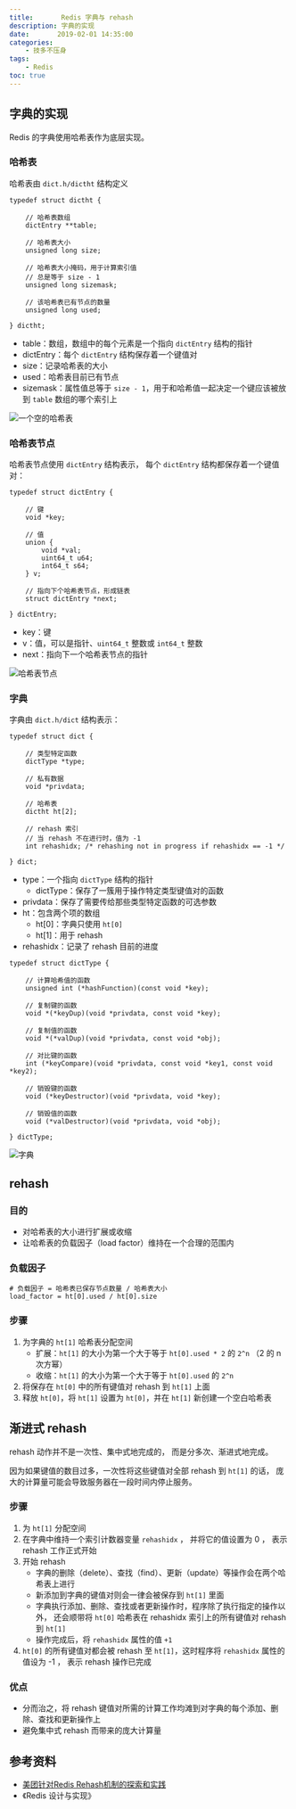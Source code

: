 ```yaml
---
title:       Redis 字典与 rehash
description: 字典的实现
date:       2019-02-01 14:35:00
categories:
    - 技多不压身
tags:
    - Redis
toc: true
---
```


## 字典的实现

Redis 的字典使用哈希表作为底层实现。

### 哈希表

哈希表由 `dict.h/dictht` 结构定义

```
typedef struct dictht {

    // 哈希表数组
    dictEntry **table;

    // 哈希表大小
    unsigned long size;

    // 哈希表大小掩码，用于计算索引值
    // 总是等于 size - 1
    unsigned long sizemask;

    // 该哈希表已有节点的数量
    unsigned long used;

} dictht;
```

- table：数组，数组中的每个元素是一个指向 `dictEntry` 结构的指针
- dictEntry：每个 `dictEntry` 结构保存着一个键值对
- size：记录哈希表的大小
- used：哈希表目前已有节点
- sizemask：属性值总等于 `size - 1`，用于和哈希值一起决定一个键应该被放到 `table` 数组的哪个索引上

![一个空的哈希表](/img/in-post/redis/empty-hash-table.png)

### 哈希表节点

哈希表节点使用 `dictEntry` 结构表示， 每个 `dictEntry` 结构都保存着一个键值对：

```
typedef struct dictEntry {

    // 键
    void *key;

    // 值
    union {
        void *val;
        uint64_t u64;
        int64_t s64;
    } v;

    // 指向下个哈希表节点，形成链表
    struct dictEntry *next;

} dictEntry;
```

- key：键
- v：值，可以是指针、`uint64_t` 整数或 `int64_t` 整数
- next：指向下一个哈希表节点的指针

![哈希表节点](/img/in-post/redis/dict-entry.png)

### 字典

字典由 `dict.h/dict` 结构表示：

```
typedef struct dict {

    // 类型特定函数
    dictType *type;

    // 私有数据
    void *privdata;

    // 哈希表
    dictht ht[2];

    // rehash 索引
    // 当 rehash 不在进行时，值为 -1
    int rehashidx; /* rehashing not in progress if rehashidx == -1 */

} dict;
```

- type：一个指向 `dictType` 结构的指针
    - dictType：保存了一簇用于操作特定类型键值对的函数
- privdata：保存了需要传给那些类型特定函数的可选参数
- ht：包含两个项的数组
    - ht[0]：字典只使用 `ht[0]`
    - ht[1]：用于 rehash
- rehashidx：记录了 rehash 目前的进度

```
typedef struct dictType {

    // 计算哈希值的函数
    unsigned int (*hashFunction)(const void *key);

    // 复制键的函数
    void *(*keyDup)(void *privdata, const void *key);

    // 复制值的函数
    void *(*valDup)(void *privdata, const void *obj);

    // 对比键的函数
    int (*keyCompare)(void *privdata, const void *key1, const void *key2);

    // 销毁键的函数
    void (*keyDestructor)(void *privdata, void *key);

    // 销毁值的函数
    void (*valDestructor)(void *privdata, void *obj);

} dictType;
```

![字典](/img/in-post/redis/dict.png)

## rehash

### 目的

- 对哈希表的大小进行扩展或收缩
- 让哈希表的负载因子（load factor）维持在一个合理的范围内

### 负载因子

```
# 负载因子 = 哈希表已保存节点数量 / 哈希表大小
load_factor = ht[0].used / ht[0].size
```

### 步骤

1. 为字典的 `ht[1]` 哈希表分配空间
    - 扩展：`ht[1]` 的大小为第一个大于等于 `ht[0].used * 2` 的 `2^n` （2 的 n 次方幂）
    - 收缩：`ht[1]` 的大小为第一个大于等于 `ht[0].used` 的 `2^n`
2. 将保存在 `ht[0]` 中的所有键值对 rehash 到 `ht[1]` 上面
3. 释放 `ht[0]`，将 `ht[1]` 设置为 `ht[0]`，并在 `ht[1]` 新创建一个空白哈希表

## 渐进式 rehash

rehash 动作并不是一次性、集中式地完成的， 而是分多次、渐进式地完成。

因为如果键值的数目过多，一次性将这些键值对全部 rehash 到 `ht[1]` 的话， 庞大的计算量可能会导致服务器在一段时间内停止服务。


### 步骤

1. 为 `ht[1]` 分配空间
2. 在字典中维持一个索引计数器变量 `rehashidx` ， 并将它的值设置为 0 ， 表示 rehash 工作正式开始
3. 开始 rehash
    - 字典的删除（delete）、查找（find）、更新（update）等操作会在两个哈希表上进行
    - 新添加到字典的键值对则会一律会被保存到 `ht[1]` 里面
    - 字典执行添加、删除、查找或者更新操作时，程序除了执行指定的操作以外， 还会顺带将 `ht[0]` 哈希表在 rehashidx 索引上的所有键值对 rehash 到 `ht[1]`
    - 操作完成后，将 `rehashidx` 属性的值 `+1`
4. `ht[0]` 的所有键值对都会被 rehash 至 `ht[1]`，这时程序将 `rehashidx` 属性的值设为 -1 ， 表示 rehash 操作已完成

### 优点

- 分而治之，将 rehash 键值对所需的计算工作均滩到对字典的每个添加、删除、查找和更新操作上
- 避免集中式 rehash 而带来的庞大计算量

## 参考资料

- [美团针对Redis Rehash机制的探索和实践](https://tech.meituan.com/2018/07/27/redis-rehash-practice-optimization.html)
- 《Redis 设计与实现》